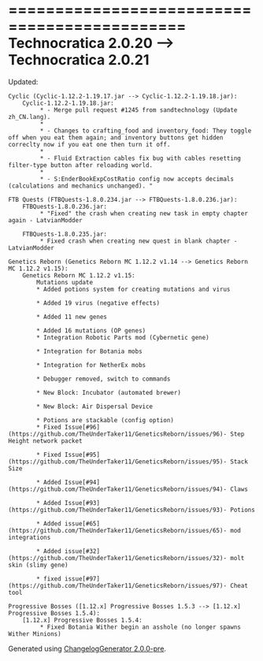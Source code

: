 =============================================
Technocratica 2.0.20 --> Technocratica 2.0.21
=============================================

Updated:

	Cyclic (Cyclic-1.12.2-1.19.17.jar --> Cyclic-1.12.2-1.19.18.jar):
		Cyclic-1.12.2-1.19.18.jar:
			 * - Merge pull request #1245 from sandtechnology (Update zh_CN.lang). 
			 * 
			 * - Changes to crafting_food and inventory_food: They toggle off when you eat them again; and inventory buttons get hidden correclty now if you eat one then turn it off. 
			 * 
			 * - Fluid Extraction cables fix bug with cables resetting filter-type button after reloading world. 
			 * 
			 * - S:EnderBookExpCostRatio config now accepts decimals (calculations and mechanics unchanged). "

	FTB Quests (FTBQuests-1.8.0.234.jar --> FTBQuests-1.8.0.236.jar):
		FTBQuests-1.8.0.236.jar:
			 * "Fixed" the crash when creating new task in empty chapter again - LatvianModder 

		FTBQuests-1.8.0.235.jar:
			 * Fixed crash when creating new quest in blank chapter - LatvianModder 

	Genetics Reborn (Genetics Reborn MC 1.12.2 v1.14 --> Genetics Reborn MC 1.12.2 v1.15):
		Genetics Reborn MC 1.12.2 v1.15:
			Mutations update
			* Added potions system for creating mutations and virus

			* Added 19 virus (negative effects)

			* Added 11 new genes

			* Added 16 mutations (OP genes)
			* Integration Robotic Parts mod (Cybernetic gene)

			* Integration for Botania mobs

			* Integration for NetherEx mobs

			* Debugger removed, switch to commands

			* New Block: Incubator (automated brewer)

			* New Block: Air Dispersal Device

			* Potions are stackable (config option)
			* Fixed Issue[#96](https://github.com/TheUnderTaker11/GeneticsReborn/issues/96)- Step Height network packet

			* Fixed Issue[#95](https://github.com/TheUnderTaker11/GeneticsReborn/issues/95)- Stack Size

			* Added Issue[#94](https://github.com/TheUnderTaker11/GeneticsReborn/issues/94)- Claws

			* Added Issue[#93](https://github.com/TheUnderTaker11/GeneticsReborn/issues/93)- Potions

			* Added issue[#65](https://github.com/TheUnderTaker11/GeneticsReborn/issues/65)- mod integrations

			* Added issue[#32](https://github.com/TheUnderTaker11/GeneticsReborn/issues/32)- molt skin (slimy gene)

			* fixed issue[#97](https://github.com/TheUnderTaker11/GeneticsReborn/issues/97)- Cheat tool

	Progressive Bosses ([1.12.x] Progressive Bosses 1.5.3 --> [1.12.x] Progressive Bosses 1.5.4):
		[1.12.x] Progressive Bosses 1.5.4:
			 * Fixed Botania Wither begin an asshole (no longer spawns Wither Minions) 

Generated using [ChangelogGenerator 2.0.0-pre](https://github.com/TheRandomLabs/ChangelogGenerator).
